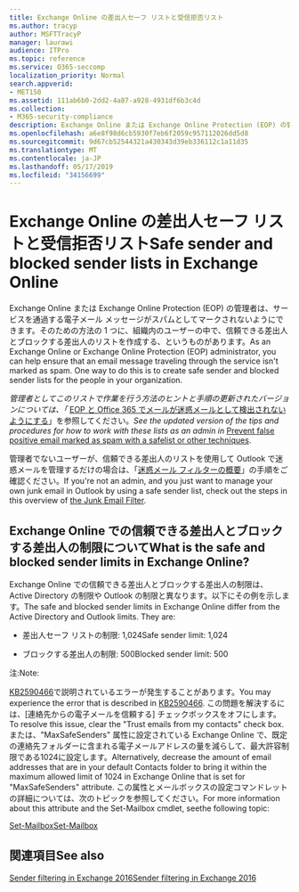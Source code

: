 ```yaml
---
title: Exchange Online の差出人セーフ リストと受信拒否リスト
ms.author: tracyp
author: MSFTTracyP
manager: laurawi
audience: ITPro
ms.topic: reference
ms.service: O365-seccomp
localization_priority: Normal
search.appverid:
- MET150
ms.assetid: 111ab6b0-2dd2-4a87-a928-4931df6b3c4d
ms.collection:
- M365-security-compliance
description: Exchange Online または Exchange Online Protection (EOP) の管理者は、サービスを通過する電子メール メッセージがスパムとしてマークされないようにできます。そのための方法の 1 つに、組織内のユーザーの中で、信頼できる差出人とブロックする差出人のリストを作成する、というものがあります。
ms.openlocfilehash: a6e8f98d6cb5930f7eb6f2059c957112026dd5d8
ms.sourcegitcommit: 9d67cb52544321a430343d39eb336112c1a11d35
ms.translationtype: MT
ms.contentlocale: ja-JP
ms.lasthandoff: 05/17/2019
ms.locfileid: "34156699"
---
```

# <a name="safe-sender-and-blocked-sender-lists-in-exchange-online"></a><span data-ttu-id="87b0a-104">Exchange Online の差出人セーフ リストと受信拒否リスト</span><span class="sxs-lookup"><span data-stu-id="87b0a-104">Safe sender and blocked sender lists in Exchange Online</span></span>

<span data-ttu-id="87b0a-p102">Exchange Online または Exchange Online Protection (EOP) の管理者は、サービスを通過する電子メール メッセージがスパムとしてマークされないようにできます。そのための方法の 1 つに、組織内のユーザーの中で、信頼できる差出人とブロックする差出人のリストを作成する、というものがあります。</span><span class="sxs-lookup"><span data-stu-id="87b0a-p102">As an Exchange Online or Exchange Online Protection (EOP) administrator, you can help ensure that an email message traveling through the service isn't marked as spam. One way to do this is to create safe sender and blocked sender lists for the people in your organization.</span></span> 
  
 <span data-ttu-id="87b0a-107">*管理者としてこのリストで作業を行う方法のヒントと手順の更新されたバージョンについては、「* [EOP と Office 365 でメールが迷惑メールとして検出されないようにする](https://go.microsoft.com/fwlink/p/?LinkID=534224)」を参照してください。</span><span class="sxs-lookup"><span data-stu-id="87b0a-107">*See the updated version of the tips and procedures for how to work with these lists as an admin in* [Prevent false positive email marked as spam with a safelist or other techniques](https://go.microsoft.com/fwlink/p/?LinkID=534224).</span></span> 
  
<span data-ttu-id="87b0a-108">管理者でないユーザーが、信頼できる差出人のリストを使用して Outlook で迷惑メールを管理するだけの場合は、「[迷惑メール フィルターの概要](https://go.microsoft.com/fwlink/?LinkId=817222)」の手順をご確認ください。</span><span class="sxs-lookup"><span data-stu-id="87b0a-108">If you're not an admin, and you just want to manage your own junk email in Outlook by using a safe sender list, check out the steps in this overview of [the Junk Email Filter](https://go.microsoft.com/fwlink/?LinkId=817222).</span></span> 
  
## <a name="what-is-the-safe-and-blocked-sender-limits-in-exchange-online"></a><span data-ttu-id="87b0a-109">Exchange Online での信頼できる差出人とブロックする差出人の制限について</span><span class="sxs-lookup"><span data-stu-id="87b0a-109">What is the safe and blocked sender limits in Exchange Online?</span></span>

<span data-ttu-id="87b0a-p103">Exchange Online での信頼できる差出人とブロックする差出人の制限は、Active Directory の制限や Outlook の制限と異なります。以下にその例を示します。</span><span class="sxs-lookup"><span data-stu-id="87b0a-p103">The safe and blocked sender limits in Exchange Online differ from the Active Directory and Outlook limits. They are:</span></span>
  
- <span data-ttu-id="87b0a-112">差出人セーフ リストの制限: 1,024</span><span class="sxs-lookup"><span data-stu-id="87b0a-112">Safe sender limit: 1,024</span></span>
    
- <span data-ttu-id="87b0a-113">ブロックする差出人の制限: 500</span><span class="sxs-lookup"><span data-stu-id="87b0a-113">Blocked sender limit: 500</span></span>
    
<span data-ttu-id="87b0a-114">注:</span><span class="sxs-lookup"><span data-stu-id="87b0a-114">Note:</span></span>
  
<span data-ttu-id="87b0a-115">[KB2590466](https://support.microsoft.com/help/2590466/you-receive-the-error-junk-e-mail-validation-error-in-outlook-web-app)で説明されているエラーが発生することがあります。</span><span class="sxs-lookup"><span data-stu-id="87b0a-115">You may experience the error that is described in [KB2590466](https://support.microsoft.com/help/2590466/you-receive-the-error-junk-e-mail-validation-error-in-outlook-web-app).</span></span> <span data-ttu-id="87b0a-116">この問題を解決するには、[連絡先からの電子メールを信頼する] チェックボックスをオフにします。</span><span class="sxs-lookup"><span data-stu-id="87b0a-116">To resolve this issue, clear the "Trust emails from my contacts" check box.</span></span> <span data-ttu-id="87b0a-117">または、"MaxSafeSenders" 属性に設定されている Exchange Online で、既定の連絡先フォルダーに含まれる電子メールアドレスの量を減らして、最大許容制限である1024に設定します。</span><span class="sxs-lookup"><span data-stu-id="87b0a-117">Alternatively, decrease the amount of email addresses that are in your default Contacts folder to bring it within the maximum allowed limit of 1024 in Exchange Online that is set for "MaxSafeSenders" attribute.</span></span> <span data-ttu-id="87b0a-118">この属性とメールボックスの設定コマンドレットの詳細については、次のトピックを参照してください。</span><span class="sxs-lookup"><span data-stu-id="87b0a-118">For more information about this attribute and the Set-Mailbox cmdlet, seethe following topic:</span></span>
  
[<span data-ttu-id="87b0a-119">Set-Mailbox</span><span class="sxs-lookup"><span data-stu-id="87b0a-119">Set-Mailbox</span></span>](https://docs.microsoft.com/powershell/module/exchange/mailboxes/Set-Mailbox)
  
## <a name="see-also"></a><span data-ttu-id="87b0a-120">関連項目</span><span class="sxs-lookup"><span data-stu-id="87b0a-120">See also</span></span>

[<span data-ttu-id="87b0a-121">Sender filtering in Exchange 2016</span><span class="sxs-lookup"><span data-stu-id="87b0a-121">Sender filtering in Exchange 2016</span></span>](http://technet.microsoft.com/library/b833f864-ff10-46a0-a653-28fb9ba30896.aspx)

